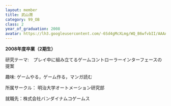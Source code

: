```yaml
---
layout: member
title: 武山潤
category: 99_OB
class: 2
year_of_graduation: 2008
avatar: https://lh3.googleusercontent.com/-6Sd4gMcXLmg/WQ_B6wfvbII/AAAAAAAAqNw/yMWkq4SBfbc8ZYEsnBAf3apcqIwosNuHQCLcB/p-s300/takeyama.jpg
---
```

**2008年度卒業（2期生）**

研究テーマ:　プレイ中に組み立てるゲームコントローラーインターフェースの提案

趣味: ゲームやる，ゲーム作る，マンガ読む

所属サークル： 明治大学オートメーション研究部

就職先：株式会社バンダイナムコゲームス